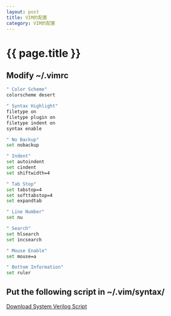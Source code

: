 ```yaml
---
layout: post
title: VIM的配置
category: VIM的配置
---
```


# {{ page.title }}

## Modify ~/.vimrc
~~~bash
" Color Scheme"
colorscheme desert

" Syntax Highlight"
filetype on
filetype plugin on
filetype indent on
syntax enable

" No Backup"
set nobackup

" Indent"
set autoindent
set cindent
set shiftwidth=4

" Tab Stop"
set tabstop=4
set softtabstop=4
set expandtab

" Line Number"
set nu

" Search"
set hlsearch
set incsearch

" Mouse Enable"
set mouse=a

" Bottom Information"
set ruler
~~~


## Put the following script in ~/.vim/syntax/
[Download System Verilog Script](https://www.vim.org/scripts/script.php?script_id=1573)
